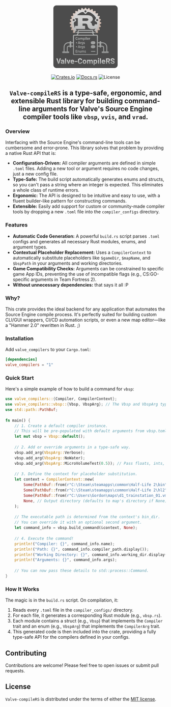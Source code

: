 <div align="center">
<img src="https://github.com/IaVashik/Valve-compileRS/blob/main/branding/logo.png?raw=true" alt="Valve-CompileRS Logo" width="40%">

[![Crates.io](https://img.shields.io/crates/v/valve_compilers.svg)](https://crates.io/crates/valve_compilers)
[![Docs.rs](https://docs.rs/valve_compilers/badge.svg)](https://docs.rs/valve_compilers)
![License](https://img.shields.io/github/license/IaVashik/Valve-compileRS)

## `Valve-compileRS` is a type-safe, ergonomic, and extensible Rust library for building command-line arguments for Valve's Source Engine compiler tools like `vbsp`, `vvis`, and `vrad`.

</div>

### Overview

Interfacing with the Source Engine's command-line tools can be cumbersome and error-prone. This library solves that problem by providing a native Rust API that is:

*   **Configuration-Driven:** All compiler arguments are defined in simple `.toml` files. Adding a new tool or argument requires no code changes, just a new config file.
*   **Type-Safe:** The build script automatically generates enums and structs, so you can't pass a string where an integer is expected. This eliminates a whole class of runtime errors.
*   **Ergonomic:** The API is designed to be intuitive and easy to use, with a fluent builder-like pattern for constructing commands.
*   **Extensible:** Easily add support for custom or community-made compiler tools by dropping a new `.toml` file into the `compiler_configs` directory.

### Features

*   **Automatic Code Generation:** A powerful `build.rs` script parses `.toml` configs and generates all necessary Rust modules, enums, and argument types.
*   **Contextual Placeholder Replacement:** Uses a `CompilerContext` to automatically substitute placeholders like `$gameDir`, `$mapName`, and `$bspPath` in your arguments and working directories.
*   **Game Compatibility Checks:** Arguments can be constrained to specific game App IDs, preventing the use of incompatible flags (e.g., CS:GO-specific arguments in Team Fortress 2).
*   **Without unnecessary dependencies:** that says it all :P

### Why?

This crate provides the ideal backend for any application that automates the Source Engine compile process. It's perfectly suited for building custom CLI/GUI wrappers, CI/CD automation scripts, or even a new map editor—like a "Hammer 2.0" rewritten in Rust. ;)

### Installation

Add `valve_compilers` to your `Cargo.toml`:

```toml
[dependencies]
valve_compilers = "1"
```

### Quick Start

Here's a simple example of how to build a command for `vbsp`:

```rust
use valve_compilers::{Compiler, CompilerContext};
use valve_compilers::vbsp::{Vbsp, VbspArg}; // The Vbsp and VbspArg types are auto-generated!
use std::path::PathBuf;

fn main() {
    // 1. Create a default compiler instance.
    // This will be pre-populated with default arguments from vbsp.toml.
    let mut vbsp = Vbsp::default();

    // 2. Add or override arguments in a type-safe way.
    vbsp.add_arg(VbspArg::Verbose);
    vbsp.add_arg(VbspArg::NoWater);
    vbsp.add_arg(VbspArg::MicroVolumeTest(0.5)); // Pass floats, ints, or paths directly.

    // 3. Define the context for placeholder substitution.
    let context = CompilerContext::new(
        Some(PathBuf::from(r"C:\Steam\steamapps\common\Half-Life 2\bin")),
        Some(PathBuf::from(r"C:\Steam\steamapps\common\Half-Life 2\hl2")),
        Some(PathBuf::from(r"C:\Users\Gordon\maps\d1_trainstation_01.vmf")),
        None, // Output directory (defaults to map's directory if None)
    );

    // The executable path is determined from the context's bin_dir.
    // You can override it with an optional second argument.
    let command_info = vbsp.build_command(&context, None);

    // 4. Execute the command!
    println!("Compiler: {}", command_info.name);
    println!("Path: {}", command_info.compiler_path.display());
    println!("Working Directory: {}", command_info.working_dir.display());
    println!("Arguments: {}", command_info.args);

    // You can now pass these details to std::process::Command.
}
```

### How It Works

The magic is in the `build.rs` script. On compilation, it:
1.  Reads every `.toml` file in the `compiler_configs/` directory.
2.  For each file, it generates a corresponding Rust module (e.g., `vbsp.rs`).
3.  Each module contains a struct (e.g., `Vbsp`) that implements the `Compiler` trait and an enum (e.g., `VbspArg`) that implements the `CompilerArg` trait.
4.  This generated code is then included into the crate, providing a fully type-safe API for the compilers defined in your configs.

## Contributing

Contributions are welcome! Please feel free to open issues or submit pull requests.

## License

`Valve-compileRS` is distributed under the terms of either the [MIT license](LICENSE).
